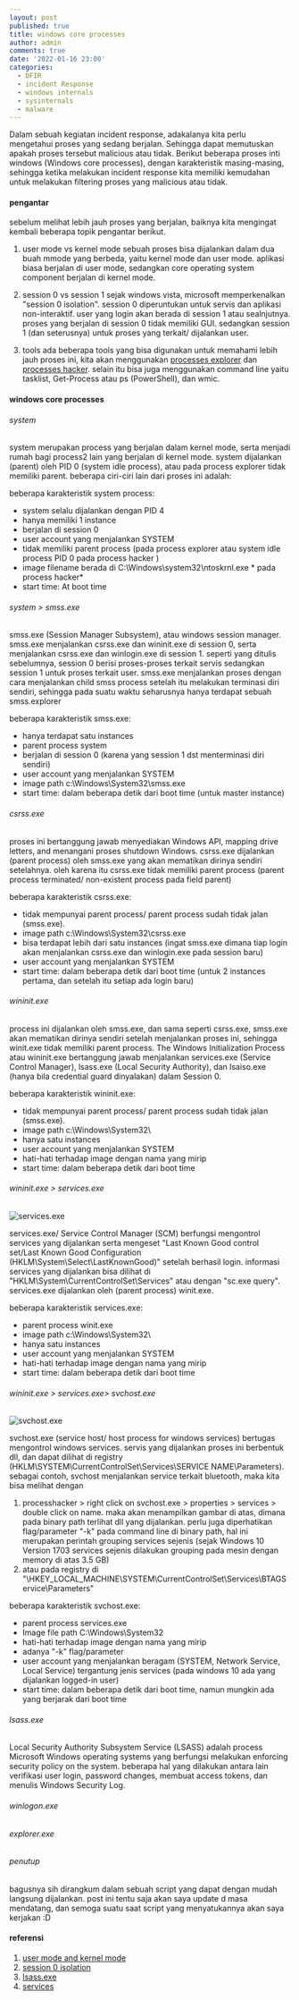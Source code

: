 ```yaml
---
layout: post
published: true
title: windows core processes
author: admin
comments: true
date: '2022-01-16 23:00'
categories:
  - DFIR
  - incident Response
  - windows internals
  - sysinternals
  - malware
---
```

Dalam sebuah kegiatan incident response, adakalanya kita perlu mengetahui proses yang sedang berjalan.
Sehingga dapat memutuskan apakah proses tersebut malicious atau tidak. Berikut beberapa proses inti windows (Windows core processes),
dengan karakteristik masing-masing, sehingga ketika melakukan incident response kita memiliki kemudahan untuk melakukan filtering proses yang malicious atau tidak.


<!--more-->
#### pengantar

sebelum melihat lebih jauh proses yang berjalan, baiknya kita mengingat kembali beberapa topik pengantar berikut.
1. user mode vs kernel mode
sebuah proses bisa dijalankan dalam dua buah mmode yang berbeda, yaitu kernel mode dan user mode. aplikasi biasa berjalan di user mode, sedangkan core operating system component berjalan di kernel mode.

2. session 0 vs session 1
sejak windows vista, microsoft memperkenalkan "session 0 isolation". session 0 diperuntukan untuk servis dan aplikasi non-interaktif. user yang login akan berada di session 1 atau sealnjutnya.
proses yang berjalan di session 0 tidak memiliki GUI. sedangkan session 1 (dan seterusnya) untuk proses yang terkait/ dijalankan user.

3. tools
ada beberapa tools yang bisa digunakan untuk memahami lebih jauh proses ini, kita akan menggunakan [processes explorer](https://docs.microsoft.com/en-us/sysinternals/downloads/process-explorer) dan [processes hacker](https://processhacker.sourceforge.io/).
selain itu bisa juga menggunakan command line yaitu tasklist, Get-Process atau ps (PowerShell), dan wmic.

#### windows core processes
###### system

system merupakan process yang berjalan dalam kernel mode, serta menjadi rumah bagi process2 lain yang berjalan di kernel mode.
system dijalankan (parent) oleh PID 0 (system idle process), atau pada process explorer tidak memiliki parent. beberapa ciri-ciri lain dari proses ini adalah:

beberapa karakteristik system process:
* system selalu dijalankan dengan PID 4
* hanya memiliki 1 instance
* berjalan di session 0
* user account yang menjalankan SYSTEM
* tidak memiliki parent process (pada process explorer atau system idle process PID 0 pada process hacker )
* image filename berada di C:\Windows\system32\ntoskrnl.exe * pada process hacker*
* start time:  At boot time

###### system > smss.exe

smss.exe (Session Manager Subsystem), atau windows session manager. smss.exe menjalankan csrss.exe dan wininit.exe di session 0, serta menjalankan csrss.exe dan winlogin.exe di session 1.
seperti yang ditulis sebelumnya, session 0 berisi proses-proses terkait servis sedangkan session 1 untuk proses terkait user.
smss.exe menjalankan proses dengan cara menjalankan child smss process setelah itu melakukan terminasi diri sendiri, sehingga pada suatu waktu seharusnya hanya terdapat sebuah smss.explorer

beberapa karakteristik smss.exe:
* hanya terdapat satu instances
* parent process system
* berjalan di session 0 (karena yang session 1 dst menterminasi diri sendiri)
* user account yang menjalankan SYSTEM
* image path c:\Windows\System32\smss.exe
* start time:  dalam beberapa detik dari boot time (untuk master instance)

###### csrss.exe

proses ini bertanggung jawab menyediakan Windows API, mapping drive letters, and menangani proses shutdown Windows. csrss.exe dijalankan (parent process) oleh smss.exe yang akan mematikan dirinya sendiri setelahnya.
oleh karena itu csrss.exe tidak memiliki parent process (parent process terminated/ non-existent process pada field parent)

beberapa karakteristik csrss.exe:
* tidak mempunyai parent process/ parent process sudah tidak jalan (smss.exe).
* image path c:\Windows\System32\csrss.exe
* bisa terdapat lebih dari satu instances (ingat smss.exe dimana tiap login akan menjalankan csrss.exe dan winlogin.exe pada session baru)
* user account yang menjalankan SYSTEM
* start time:  dalam beberapa detik dari boot time (untuk 2 instances pertama, dan setelah itu setiap ada login baru)

###### wininit.exe

process ini dijalankan oleh smss.exe, dan sama seperti csrss.exe, smss.exe akan mematikan dirinya sendiri setelah menjalankan proses ini, sehingga winit.exe tidak memiliki parent process.
The Windows Initialization Process atau wininit.exe bertanggung jawab menjalankan services.exe (Service Control Manager), lsass.exe (Local Security Authority), dan lsaiso.exe (hanya bila credential guard dinyalakan) dalam Session 0.

beberapa karakteristik wininit.exe:
* tidak mempunyai parent process/ parent process sudah tidak jalan (smss.exe).
* image path c:\Windows\System32\
* hanya satu instances
* user account yang menjalankan SYSTEM
* hati-hati terhadap image dengan nama yang mirip
* start time: dalam beberapa detik dari boot time

###### wininit.exe > services.exe

![services.exe](/images/services.png)

services.exe/ Service Control Manager (SCM) berfungsi mengontrol services yang dijalankan serta mengeset "Last Known Good control set/Last Known Good Configuration (HKLM\System\Select\LastKnownGood)" setelah berhasil login.
informasi services yang dijalankan bisa dilihat di "HKLM\System\CurrentControlSet\Services" atau dengan "sc.exe query". services.exe dijalankan oleh (parent process) winit.exe.

beberapa karakteristik services.exe:
* parent process winit.exe
* image path c:\Windows\System32\
* hanya satu instances
* user account yang menjalankan SYSTEM
* hati-hati terhadap image dengan nama yang mirip
* start time:  dalam beberapa detik dari boot time

###### wininit.exe > services.exe> svchost.exe
![svchost.exe](/images/svchost.png)

svchost.exe (service host/ host process for windows services) bertugas mengontrol windows services. servis yang dijalankan proses ini berbentuk dll, dan dapat dilihat di registry (HKLM\SYSTEM\CurrentControlSet\Services\SERVICE NAME\Parameters).
sebagai contoh, svchost menjalankan service terkait bluetooth, maka kita bisa melihat dengan
1. processhacker > right click on svchost.exe > properties > services > double click on name.  maka akan menampilkan gambar di atas, dimana pada binary path terlihat dll yang dijalankan.
perlu juga diperhatikan flag/parameter "-k" pada command line di binary path, hal ini merupakan perintah grouping services sejenis (sejak Windows 10 Version 1703 services sejenis dilakukan grouping pada mesin dengan memory di atas 3.5 GB)
2. atau pada registry di "\HKEY_LOCAL_MACHINE\SYSTEM\CurrentControlSet\Services\BTAGService\Parameters"

beberapa karakteristik svchost.exe:
* parent process services.exe
* Image file path C:\Windows\System32
* hati-hati terhadap image dengan nama yang mirip
* adanya "-k" flag/parameter
* user account yang menjalankan beragam (SYSTEM, Network Service, Local Service) tergantung jenis services (pada windows 10 ada yang dijalankan logged-in user)
* start time:  dalam beberapa detik dari boot time, namun mungkin ada yang berjarak dari boot time

###### lsass.exe

Local Security Authority Subsystem Service (LSASS) adalah process Microsoft Windows operating systems yang berfungsi melakukan enforcing security policy on the system.
beberapa hal yang dilakukan antara lain verifikasi user login, password changes,  membuat access tokens, dan menulis Windows Security Log.

###### winlogon.exe

###### explorer.exe

###### penutup
bagusnya sih dirangkum dalam sebuah script yang dapat dengan mudah langsung dijalankan.
post ini tentu saja akan saya update d masa mendatang, dan semoga suatu saat script yang menyatukannya akan saya kerjakan :D

#### referensi
1. [user mode and kernel mode](https://docs.microsoft.com/en-us/windows-hardware/drivers/gettingstarted/user-mode-and-kernel-mode)
2. [session 0 isolation](http://securityinternals.blogspot.com/2014/02/windows-session-0-isolation.html)
3. [lsass.exe](https://yungchou.wordpress.com/2016/03/14/an-introduction-of-windows-10-credential-guard/)
4. [services](https://en.wikipedia.org/wiki/Service_Control_Manager)
